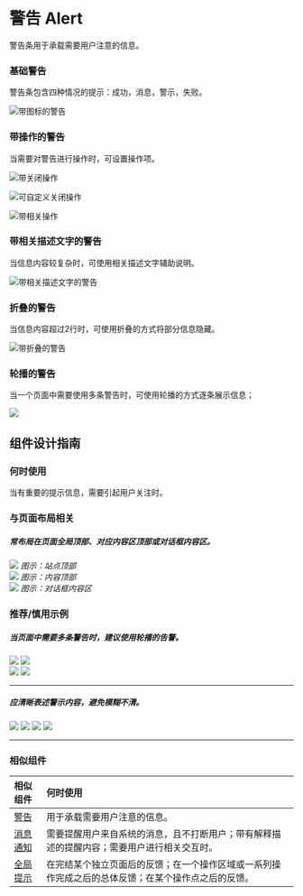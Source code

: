# 警告 Alert

警告条用于承载需要用户注意的信息。





### 基础警告

警告条包含四种情况的提示：成功，消息，警示，失败。

![带图标的警告](https://tdesign.gtimg.com/site/design/images/带图标的警告-1837894.jpg)



### 带操作的警告 
当需要对警告进行操作时，可设置操作项。

![带关闭操作](https://tdesign.gtimg.com/site/design/images/带关闭操作-1837902.jpg)

![可自定义关闭操作](https://tdesign.gtimg.com/site/design/images/可自定义关闭操作-1837910.jpg)

![带相关操作](https://tdesign.gtimg.com/site/design/images/带相关操作-1837917.jpg)



### 带相关描述文字的警告

当信息内容较复杂时，可使用相关描述文字辅助说明。

![带相关描述文字的警告](https://tdesign.gtimg.com/site/design/images/带相关描述文字的警告-1837929.jpg)



### 折叠的警告 

当信息内容超过2行时，可使用折叠的方式将部分信息隐藏。

![带折叠的警告](https://tdesign.gtimg.com/site/design/images/带折叠的警告-1837936.jpg)



### 轮播的警告

当一个页面中需要使用多条警告时，可使用轮播的方式逐条展示信息；

![](https://oteam-tdesign-1258344706.cos.ap-guangzhou.myqcloud.com/site/design/20210524151939.png)





## 组件设计指南



### 何时使用

当有重要的提示信息，需要引起用户关注时。

### 与页面布局相关

##### 常布局在页面全局顶部、对应内容区顶部或对话框内容区。

<div class="legend">
  <div class="item">
    <img src="https://oteam-tdesign-1258344706.cos.ap-guangzhou.myqcloud.com/site/design/alert-1@2x.png"/>
    <em>图示：站点顶部</em>
  </div>

  <div class="item">
    <img src="https://oteam-tdesign-1258344706.cos.ap-guangzhou.myqcloud.com/site/design/alert-2@2x.png"/>
    <em>图示：内容顶部</em>
  </div>

  <div class="item">
    <img src="https://oteam-tdesign-1258344706.cos.ap-guangzhou.myqcloud.com/site/design/alert-3@2x.png"/>
    <em>图示：对话框内容区</em>
  </div>
</div>


### 推荐/慎用示例

##### 当页面中需要多条警告时，建议使用轮播的告警。

<div class="legend">
  <div class="item">
    <img src="https://oteam-tdesign-1258344706.cos.ap-guangzhou.myqcloud.com/site/design/alert-4@2x.png" />
    <img class="tag" src="https://oteam-tdesign-1258344706.cos.ap-guangzhou.myqcloud.com/site/doc/good.png" />
  </div>

  <div class="item">
    <img src="https://oteam-tdesign-1258344706.cos.ap-guangzhou.myqcloud.com/site/design/alert-5@2x.png" />
    <img class="tag" src="https://oteam-tdesign-1258344706.cos.ap-guangzhou.myqcloud.com/site/doc/bad.png" />
  </div>
</div>

<hr />



##### 应清晰表述警示内容，避免模糊不清。

<img src="https://oteam-tdesign-1258344706.cos.ap-guangzhou.myqcloud.com/site/design/%E8%AD%A6%E5%91%8A----4@2x.png" />
<img class="tag" src="https://oteam-tdesign-1258344706.cos.ap-guangzhou.myqcloud.com/site/doc/good.png" />
 
<img src="https://oteam-tdesign-1258344706.cos.ap-guangzhou.myqcloud.com/site/design/%E8%AD%A6%E5%91%8A----5@2x.png" />
<img class="tag" src="https://oteam-tdesign-1258344706.cos.ap-guangzhou.myqcloud.com/site/doc/bad.png" />


<hr />

### 相似组件

| 相似组件                 | 何时使用                                                     |
| :----------------------- | :----------------------------------------------------------- |
| [警告](./Alert) | 用于承载需要用户注意的信息。 |
| [消息通知](./Notification) | 需要提醒用户来自系统的消息，且不打断用户；带有解释描述的提醒内容；需要用户进行相关交互时。 |
| [全局提示](./Message)      | 在完结某个独立页面后的反馈；在一个操作区域或一系列操作完成之后的总体反馈；在某个操作点之后的反馈。 |

